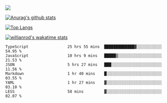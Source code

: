 <!-- <div align="center"><a href="https://app.daily.dev/bobocode"><img src="https://api.daily.dev/devcards/e055a18cb8284958ba546ef75ce2dee9.png?r=4fd" width="400" alt="Lin JinBo's Dev Card"/></a></div> -->

![](https://blog-img-1252233196.cos.ap-guangzhou.myqcloud.com/github-home.png)
     
[![Anurag's github stats](https://github-readme-stats.vercel.app/api?username=BB-Code&count_private=true&show_icons=true)](https://github.com/BB-Code/github-readme-stats)

[![Top Langs](https://github-readme-stats.vercel.app/api/top-langs/?username=BB-Code&layout=compact)](https://github.com/BB-Code/github-readme-stats)

[![willianrod's wakatime stats](https://github-readme-stats.vercel.app/api/wakatime?username=bobocode&layout=compact)](https://github.com/BB-Code/github-readme-stats)

<!--
**BB-Code/BB-Code** is a ✨ _special_ ✨ repository because its `README.md` (this file) appears on your GitHub profile.

Here are some ideas to get you started:

- 🔭 I’m currently working on ...
- 🌱 I’m currently learning ...
- 👯 I’m looking to collaborate on ...
- 🤔 I’m looking for help with ...
- 💬 Ask me about ...
- 📫 How to reach me: ...
- 😄 Pronouns: ...
- ⚡ Fun fact: ...
-->

<!--START_SECTION:waka-->

```text
TypeScript                 25 hrs 55 mins  █████████████▓░░░░░░░░░░░   54.95 %
JavaScript                 10 hrs 9 mins   █████▒░░░░░░░░░░░░░░░░░░░   21.53 %
JSON                       5 hrs 27 mins   ███░░░░░░░░░░░░░░░░░░░░░░   11.56 %
Markdown                   1 hr 40 mins    █░░░░░░░░░░░░░░░░░░░░░░░░   03.55 %
YAML                       1 hr 27 mins    ▓░░░░░░░░░░░░░░░░░░░░░░░░   03.10 %
LESS                       58 mins         ▓░░░░░░░░░░░░░░░░░░░░░░░░   02.07 %
```

<!--END_SECTION:waka-->



